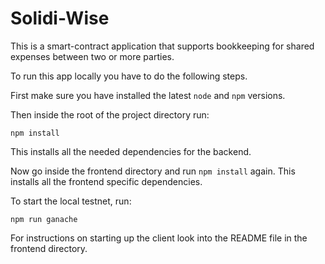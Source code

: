 # Solidi-Wise

This is a smart-contract application that supports bookkeeping for shared expenses between two or more parties.

To run this app locally you have to do the following steps.

First make sure you have installed the latest `node` and `npm` versions.

Then inside the root of the project directory run:

```
npm install
```

This installs all the needed dependencies for the backend.

Now go inside the frontend directory and run `npm install` again. This installs all the frontend specific dependencies.

To start the local testnet, run:

```
npm run ganache
```


For instructions on starting up the client look into the README file in the frontend directory.

